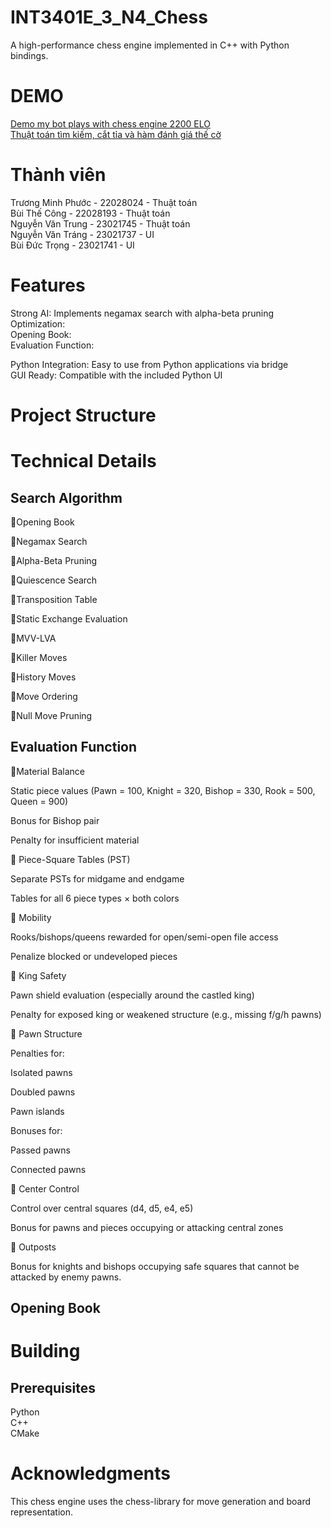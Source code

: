 # INT3401E_3_N4_Chess
A high-performance chess engine implemented in C++ with Python bindings.
# DEMO
[Demo my bot plays with chess engine 2200 ELO](https://drive.google.com/file/d/1ODzqP8zBzFM3Iy-9Vq-TN8cBcawQeAgO/view?usp=sharing) <br>
[Thuật toán tìm kiếm, cắt tỉa và hàm đánh giá thế cờ](https://drive.google.com/file/d/1IluT5xBlQxKrgXxeZpLJGFAXapL9HUem/view?usp=sharing) <br>
# Thành viên
Trương Minh Phước - 22028024 - Thuật toán <br>
Bùi Thế Công - 22028193 - Thuật toán <br>
Nguyễn Văn Trung - 23021745 - Thuật toán <br>
Nguyễn Văn Tráng - 23021737 - UI <br>
Bùi Đức Trọng - 23021741 - UI <br>
# Features
Strong AI: Implements negamax search with alpha-beta pruning <br>
Optimization: <br>
Opening Book: <br>
Evaluation Function: <br>


Python Integration: Easy to use from Python applications via bridge <br>
GUI Ready: Compatible with the included Python UI <br>
# Project Structure


# Technical Details


## Search Algorithm
🔹Opening Book

🔹Negamax Search

🔹Alpha-Beta Pruning

🔹Quiescence Search

🔹Transposition Table

🔹Static Exchange Evaluation

🔹MVV-LVA

🔹Killer Moves

🔹History Moves

🔹Move Ordering

🔹Null Move Pruning


## Evaluation Function
🔹Material Balance

Static piece values (Pawn = 100, Knight = 320, Bishop = 330, Rook = 500, Queen = 900)

Bonus for Bishop pair

Penalty for insufficient material

🔹 Piece-Square Tables (PST)

Separate PSTs for midgame and endgame

Tables for all 6 piece types × both colors


🔹 Mobility

Rooks/bishops/queens rewarded for open/semi-open file access

Penalize blocked or undeveloped pieces

🔹 King Safety

Pawn shield evaluation (especially around the castled king)

Penalty for exposed king or weakened structure (e.g., missing f/g/h pawns)


🔹 Pawn Structure

Penalties for:

Isolated pawns

Doubled pawns

Pawn islands

Bonuses for:

Passed pawns 

Connected pawns


🔹 Center Control

Control over central squares (d4, d5, e4, e5)

Bonus for pawns and pieces occupying or attacking central zones

🔹 Outposts

Bonus for knights and bishops occupying safe squares that cannot be attacked by enemy pawns.



## Opening Book



# Building
## Prerequisites
Python <br>
C++ <br>
CMake <br>
# Acknowledgments
This chess engine uses the chess-library for move generation and board representation.
